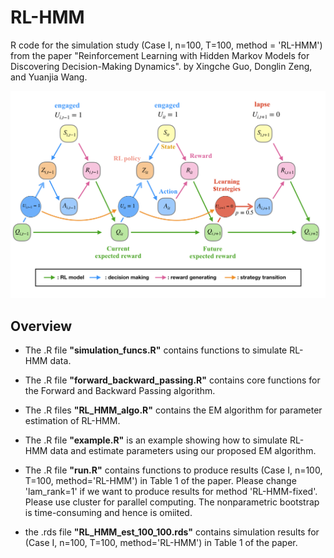 # RL-HMM


R code for the simulation study (Case I, n=100, T=100, method = 'RL-HMM') from the paper "Reinforcement Learning with Hidden Markov Models for Discovering Decision-Making Dynamics". by Xingche Guo, Donglin Zeng, and Yuanjia Wang.

<img src="RL-HMM diagram.png" alt="Model Structure" width="800"/>


## Overview


* The .R file **"simulation_funcs.R"** contains functions to simulate RL-HMM data.

* The .R file **"forward_backward_passing.R"** contains core functions for the Forward and Backward Passing algorithm.

* The .R files **"RL_HMM_algo.R"** contains the EM algorithm for parameter estimation of RL-HMM.

* The .R file **"example.R"** is an example showing how to simulate RL-HMM data and estimate parameters using our proposed EM algorithm.

* The .R file **"run.R"** contains functions to produce results (Case I, n=100, T=100, method='RL-HMM') in Table 1 of the paper. Please change 'lam_rank=1' if we want to produce results for method 'RL-HMM-fixed'. Please use cluster for parallel computing. The nonparametric bootstrap is time-consuming and hence is omiited.

* the .rds file **"RL_HMM_est_100_100.rds"** contains simulation results for (Case I, n=100, T=100, method='RL-HMM') in Table 1 of the paper.
